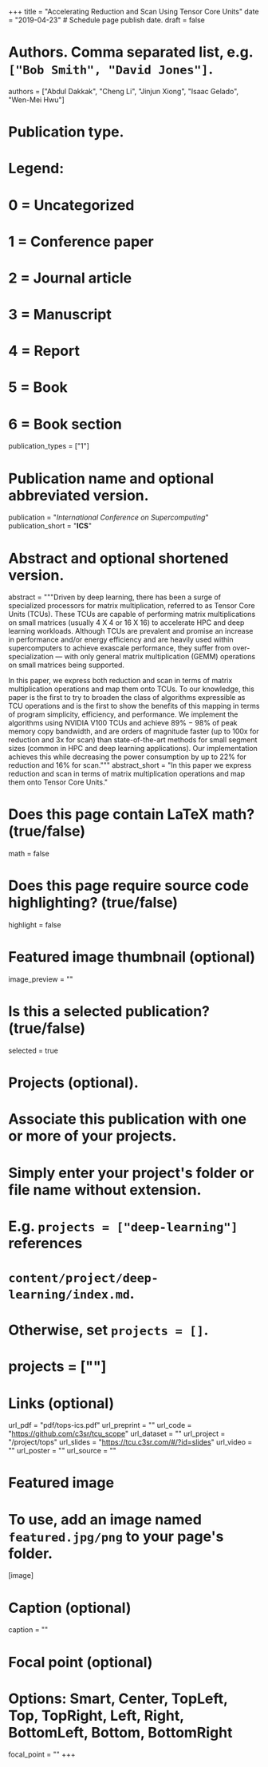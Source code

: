+++
title = "Accelerating Reduction and Scan Using Tensor Core Units"
date = "2019-04-23"  # Schedule page publish date.
draft = false

# Authors. Comma separated list, e.g. `["Bob Smith", "David Jones"]`.
authors = ["Abdul Dakkak", "Cheng Li", "Jinjun Xiong", "Isaac Gelado", "Wen-Mei Hwu"]

# Publication type.
# Legend:
# 0 = Uncategorized
# 1 = Conference paper
# 2 = Journal article
# 3 = Manuscript
# 4 = Report
# 5 = Book
# 6 = Book section
publication_types = ["1"]

# Publication name and optional abbreviated version.
publication = "*International Conference on Supercomputing*"
publication_short = "**ICS**"

# Abstract and optional shortened version.
abstract = """Driven by deep learning, there has been a surge of specialized processors for matrix multiplication, referred to as Tensor Core Units (TCUs). These TCUs are capable of performing matrix multiplications on small matrices (usually 4 X 4 or 16 X 16) to accelerate HPC and deep learning workloads. Although TCUs are prevalent and promise an increase in performance and/or energy efficiency and are heavily used within supercomputers to achieve exascale performance, they suffer from over-specialization — with only general matrix multiplication (GEMM) operations on small matrices being supported.

In this paper, we express both reduction and scan in terms of matrix multiplication operations and map them onto TCUs. To our knowledge, this paper is the first to try to
broaden the class of algorithms expressible as TCU operations and
is the first to show the benefits of this mapping in terms of program simplicity, efficiency, and performance. We implement the algorithms using NVIDIA V100 TCUs and achieve 89% − 98% of peak memory copy bandwidth, and are orders of magnitude faster (up to 100x for reduction and 3x for scan) than state-of-the-art methods for small segment sizes (common in HPC and deep learning applications). Our implementation achieves this while decreasing the power consumption by up to 22% for reduction and 16% for scan."""
abstract_short = "In this paper we express reduction and scan in terms of matrix multiplication operations and map them onto Tensor Core Units."


# Does this page contain LaTeX math? (true/false)
math = false

# Does this page require source code highlighting? (true/false)
highlight = false

# Featured image thumbnail (optional)
image_preview = ""

# Is this a selected publication? (true/false)
selected = true

# Projects (optional).
#   Associate this publication with one or more of your projects.
#   Simply enter your project's folder or file name without extension.
#   E.g. `projects = ["deep-learning"]` references
#   `content/project/deep-learning/index.md`.
#   Otherwise, set `projects = []`.
#   projects = [""]

# Links (optional)
url_pdf = "pdf/tops-ics.pdf"
url_preprint = ""
url_code = "https://github.com/c3sr/tcu_scope"
url_dataset = ""
url_project = "/project/tops"
url_slides = "https://tcu.c3sr.com/#/?id=slides"
url_video = ""
url_poster = ""
url_source = ""

# Featured image
# To use, add an image named `featured.jpg/png` to your page's folder.
[image]
  # Caption (optional)
  caption = ""

  # Focal point (optional)
  # Options: Smart, Center, TopLeft, Top, TopRight, Left, Right, BottomLeft, Bottom, BottomRight
  focal_point = ""
+++
